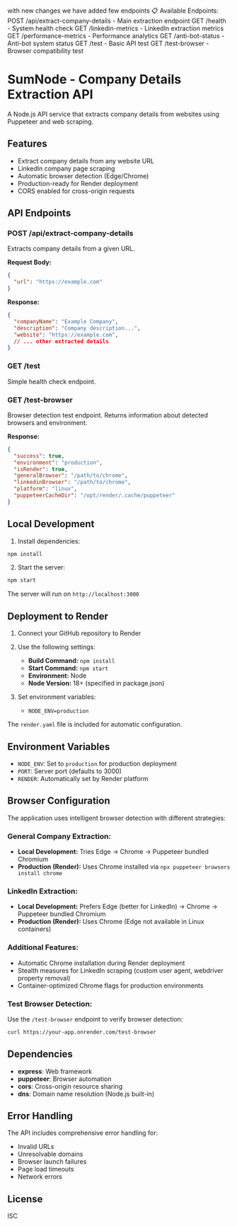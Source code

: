 with new changes we have added few endpoints
📋 Available Endpoints:
   POST /api/extract-company-details - Main extraction endpoint
   GET  /health                      - System health check
   GET  /linkedin-metrics            - LinkedIn extraction metrics
   GET  /performance-metrics         - Performance analytics
   GET  /anti-bot-status             - Anti-bot system status
   GET  /test                        - Basic API test
   GET  /test-browser                - Browser compatibility test
# SumNode - Company Details Extraction API

A Node.js API service that extracts company details from websites using Puppeteer and web scraping.

## Features

- Extract company details from any website URL
- LinkedIn company page scraping
- Automatic browser detection (Edge/Chrome)
- Production-ready for Render deployment
- CORS enabled for cross-origin requests

## API Endpoints

### POST /api/extract-company-details

Extracts company details from a given URL.

**Request Body:**
```json
{
  "url": "https://example.com"
}
```

**Response:**
```json
{
  "companyName": "Example Company",
  "description": "Company description...",
  "website": "https://example.com",
  // ... other extracted details
}
```

### GET /test

Simple health check endpoint.

### GET /test-browser

Browser detection test endpoint. Returns information about detected browsers and environment.

**Response:**
```json
{
  "success": true,
  "environment": "production",
  "isRender": true,
  "generalBrowser": "/path/to/chrome",
  "linkedinBrowser": "/path/to/chrome",
  "platform": "linux",
  "puppeteerCacheDir": "/opt/render/.cache/puppeteer"
}
```

## Local Development

1. Install dependencies:
```bash
npm install
```

2. Start the server:
```bash
npm start
```

The server will run on `http://localhost:3000`

## Deployment to Render

1. Connect your GitHub repository to Render
2. Use the following settings:
   - **Build Command:** `npm install`
   - **Start Command:** `npm start`
   - **Environment:** Node
   - **Node Version:** 18+ (specified in package.json)

3. Set environment variables:
   - `NODE_ENV=production`

The `render.yaml` file is included for automatic configuration.

## Environment Variables

- `NODE_ENV`: Set to `production` for production deployment
- `PORT`: Server port (defaults to 3000)
- `RENDER`: Automatically set by Render platform

## Browser Configuration

The application uses intelligent browser detection with different strategies:

### General Company Extraction:
- **Local Development:** Tries Edge → Chrome → Puppeteer bundled Chromium
- **Production (Render):** Uses Chrome installed via `npx puppeteer browsers install chrome`

### LinkedIn Extraction:
- **Local Development:** Prefers Edge (better for LinkedIn) → Chrome → Puppeteer bundled Chromium  
- **Production (Render):** Uses Chrome (Edge not available in Linux containers)

### Additional Features:
- Automatic Chrome installation during Render deployment
- Stealth measures for LinkedIn scraping (custom user agent, webdriver property removal)
- Container-optimized Chrome flags for production environments

### Test Browser Detection:
Use the `/test-browser` endpoint to verify browser detection:
```bash
curl https://your-app.onrender.com/test-browser
```

## Dependencies

- **express**: Web framework
- **puppeteer**: Browser automation
- **cors**: Cross-origin resource sharing
- **dns**: Domain name resolution (Node.js built-in)

## Error Handling

The API includes comprehensive error handling for:
- Invalid URLs
- Unresolvable domains
- Browser launch failures
- Page load timeouts
- Network errors

## License

ISC
